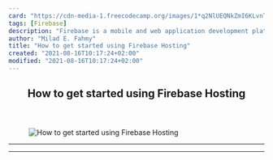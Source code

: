 ```yaml
---
card: "https://cdn-media-1.freecodecamp.org/images/1*q2NlUEQNkZmI6KLvnT1tzA.png"
tags: [Firebase]
description: "Firebase is a mobile and web application development platform"
author: "Milad E. Fahmy"
title: "How to get started using Firebase Hosting"
created: "2021-08-16T10:17:24+02:00"
modified: "2021-08-16T10:17:24+02:00"
---
```

<div class="site-wrapper">
<main id="site-main" class="site-main outer">
<div class="inner">
<article class="post-full post tag-firebase tag-web-hosting tag-tech tag-programming tag-web-development ">
<header class="post-full-header">
<h1 class="post-full-title">How to get started using Firebase Hosting</h1>
</header>
<figure class="post-full-image">
<picture>
<source media="(max-width: 700px)" sizes="1px" srcset="data:image/gif;base64,R0lGODlhAQABAIAAAAAAAP///yH5BAEAAAAALAAAAAABAAEAAAIBRAA7 1w">
<source media="(min-width: 701px)" sizes="(max-width: 800px) 400px,
(max-width: 1170px) 700px,
1400px" srcset="https://cdn-media-1.freecodecamp.org/images/1*q2NlUEQNkZmI6KLvnT1tzA.png 300w,
https://cdn-media-1.freecodecamp.org/images/1*q2NlUEQNkZmI6KLvnT1tzA.png 600w,
https://cdn-media-1.freecodecamp.org/images/1*q2NlUEQNkZmI6KLvnT1tzA.png 1000w,
https://cdn-media-1.freecodecamp.org/images/1*q2NlUEQNkZmI6KLvnT1tzA.png 2000w">
<img onerror="this.style.display='none'" src="https://cdn-media-1.freecodecamp.org/images/1*q2NlUEQNkZmI6KLvnT1tzA.png" alt="How to get started using Firebase Hosting">
</picture>
</figure>
<section class="post-full-content">
<div class="post-content">
</div>
<hr>
<hr>
</section>
</article>
</div>
</main>
</div>
<!-- Google Tag Manager (noscript) -->
<!-- End Google Tag Manager (noscript) -->
